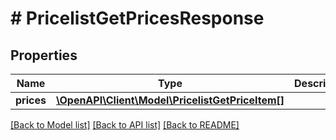 # # PricelistGetPricesResponse


## Properties 


Name | Type | Description | Notes
------------ | ------------- | ------------- | -------------
**prices**| [**\OpenAPI\Client\Model\PricelistGetPriceItem[]**](PricelistGetPriceItem.md) |   | [optional]


[[Back to Model list]](../../README.md#models) [[Back to API list]](../../README.md#endpoints) [[Back to README]](../../README.md)

